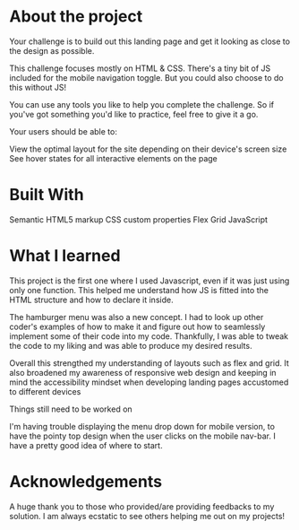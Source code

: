 # About the project

Your challenge is to build out this landing page and get it looking as close to the design as possible.

This challenge focuses mostly on HTML & CSS. There's a tiny bit of JS included for the mobile navigation toggle. But you could also choose to do this without JS!

You can use any tools you like to help you complete the challenge. So if you've got something you'd like to practice, feel free to give it a go.

Your users should be able to:

View the optimal layout for the site depending on their device's screen size
See hover states for all interactive elements on the page


# Built With

Semantic HTML5 markup
CSS custom properties
Flex
Grid
JavaScript

# What I learned

This project is the first one where I used Javascript, even if it was just using only one function. This helped me
understand how JS is fitted into the HTML structure and how to declare it inside. 

The hamburger menu was also a new concept. I had to look up other coder's examples of how to make it and figure out
how to seamlessly implement some of their code into my code. Thankfully, I was able to tweak the code to my liking and was able
to produce my desired results. 

Overall this strengthed my understanding of layouts such as flex and grid. It also broadened my awareness of responsive web design and 
keeping in mind the accessibility mindset when developing landing pages accustomed to different devices


Things still need to be worked on

I'm having trouble displaying the menu drop down for mobile version, to have the pointy top design when the user clicks on the mobile nav-bar. 
I have a pretty good idea of where to start.

# Acknowledgements

A huge thank you to those who provided/are providing feedbacks to my solution. I am always ecstatic to see others helping me out on my projects!

